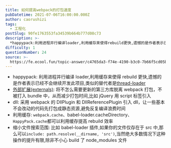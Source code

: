 ```yaml
---
title: 如何提高webpack的打包速度
pubDatetime: 2021-07-06T16:00:00.000Z
author: caorushizi
tags:
  - 工程化
postSlug: 90fe1763553fa34539b664b777d08c73
description: >-
  *happypack:利用进程并行编译loader,利用缓存来使得rebuild更快,遗憾的是作者表示已经不会继续开发此项目,类似的替代者是[thread-loader](https://links.
difficulty: 1
questionNumber: 24
source: >-
  https://fe.ecool.fun/topic-answer/c4765da3-f74e-4190-b3c0-7b66f5cd05b0?orderBy=updateTime&order=desc&tagId=28
---
```


- happypack: 利用进程并行编译 loader,利用缓存来使得 rebuild 更快,遗憾的是作者表示已经不会继续开发此项目,类似的替代者是[thread-loader](https://links.jianshu.com/go?to=https%3A%2F%2Fgithub.com%2Fwebpack-contrib%2Fthread-loader)
- [外部扩展(externals)](https://links.jianshu.com/go?to=https%3A%2F%2Fwebpack.docschina.org%2Fconfiguration%2Fexternals%2F): 将不怎么需要更新的第三方库脱离 webpack 打包，不被打入 bundle 中，从而减少打包时间,比如 jQuery 用 script 标签引入
- dll: 采用 webpack 的 DllPlugin 和 DllReferencePlugin 引入 dll，让一些基本不会改动的代码先打包成静态资源,避免反复编译浪费时间
- 利用缓存: `webpack.cache`、babel-loader.cacheDirectory、`HappyPack.cache`都可以利用缓存提高 rebuild 效率
- 缩小文件搜索范围: 比如 babel-loader 插件,如果你的文件仅存在于 src 中,那么可以`include: path.resolve(__dirname, 'src')`,当然绝大多数情况下这种操作的提升有限,除非不小心 build 了 node_modules 文件
